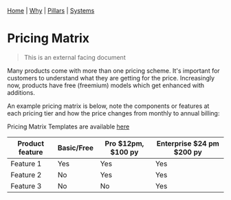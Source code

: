 [Home](..\README.md) | [Why](why.md) | [Pillars](pillars.md) | [Systems](systems.md)

# Pricing Matrix

> This is an external facing document

Many products come with more than one pricing scheme. It's important for customers to understand what they are getting for the price. Increasingly now, products have free (freemium) models which get enhanced with additions.

An example pricing matrix is below, note the components or features at each pricing tier and how the price changes from monthly to annual billing:

Pricing Matrix Templates are available [here](https://www.slideteam.net/powerpoint/Price-Matrix)

| Product feature | Basic/Free | Pro $12pm, $100 py | Enterprise $24 pm $200 py |
| -- | -- | -- | -- |
| Feature 1 | Yes | Yes | Yes |
| Feature 2 | No | Yes | Yes |
| Feature 3 | No | No | Yes |

